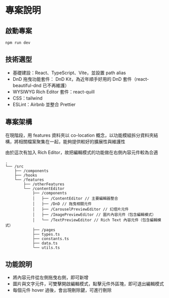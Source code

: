 # 專案說明

## 啟動專案

```
npm run dev
```

## 技術選型

- 基礎建設：React、TypeScript、Vite，並設置 path alias
- DnD 拖曳功能套件： DnD Kit，為近年順手好用的 DnD 套件（react-beautiful-dnd 已不再維護）
- WYSIWYG Rich Editor 套件：react-quill
- CSS：tailwind
- ESLint：Airbnb 並整合 Prettier

## 專案架構

在現階段，用 features 資料夾以 co-location 概念，以功能模組拆分資料夾結構，將相關檔案聚集在一起，能夠提供較好的擴展性與維護性

由於這次有加入 Rich Editor，故把編輯模式的功能做在右側內容元件較為合適


```
.
└── /src
    ├── /components
    ├── /hooks
    └── /features
        ├── /otherFeatures
        └── /contentEditor
            ├── /components
            │   ├── /ContentEditor // 主要編輯器整合
            │   ├── /DnD // 拖曳相關元件
            │   ├── /CarouselPreviewEditor // 幻燈片元件
            │   ├── /ImagePreviewEditor // 圖片內容元件（包含編輯模式）
            │   └── /TextPreviewEditor // Rich Text 內容元件（包含編輯模式）
            ├── /pages
            ├── types.ts
            ├── constants.ts
            ├── data.ts
            └── utils.ts
```

## 功能說明

- 將內容元件從左側拖曳右側，即可新增
- 圖片與文字元件，可雙擊開啟編輯模式，點擊元件外區塊，即可退出編輯模式
- 每個元件 hover 過後，會出現刪除鍵，可進行刪除